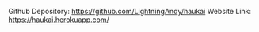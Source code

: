 Github Depository: https://github.com/LightningAndy/haukai
Website Link: https://haukai.herokuapp.com/